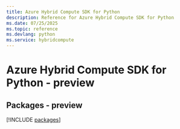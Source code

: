 ```yaml
---
title: Azure Hybrid Compute SDK for Python
description: Reference for Azure Hybrid Compute SDK for Python
ms.date: 07/25/2025
ms.topic: reference
ms.devlang: python
ms.service: hybridcompute
---
```

# Azure Hybrid Compute SDK for Python - preview
## Packages - preview
[!INCLUDE [packages](hybrid-compute-index.md)]